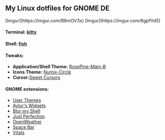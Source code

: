 <h2> My Linux dotfiles for GNOME DE</h2>
[Imgur](https://imgur.com/B8mOV3x)
[Imgur](https://imgur.com/8gpfVd5)
<h4>Terminal: <a href="https://sw.kovidgoyal.net/kitty/">kitty</a></h4>
<h4>Shell: <a href="https://fishshell.com/">fish</a></h4>
<h4>Tweaks:</h4>
<ul>
  <li>
    <b>Application/Shell Theme:</b> <a href="https://github.com/Fausto-Korpsvart/Rose-Pine-GTK-Theme">RosePine-Main-B</a>
  </li>
  <li>
    <b>Icons Theme:</b> <a href="https://github.com/numixproject/numix-icon-theme-circle">Numix-Circle</a>
  </li>
  <li>
      <b>Cursor:</b><a href="https://www.gnome-look.org/p/1393084/">Sweet Cursors</a>
  </li>
</ul>

<h4>GNOME extensions:</h4>
<ul>
  <li>
    <a href="https://extensions.gnome.org/extension/19/user-themes/">User Themes</a>
  </li>
  <li>
    <a href="https://extensions.gnome.org/extension/5338/aylurs-widgets/">Aylur's Widgets</a>
  </li>
  <li>
    <a href="https://extensions.gnome.org/extension/3193/blur-my-shell/">Blur my Shell</a>
  </li>
  <li>
    <a href="https://extensions.gnome.org/extension/3843/just-perfection/">Just Perfection</a>
  </li>
  <li>
    <a href="https://extensions.gnome.org/extension/750/openweather/">OpenWeather</a>
  </li>
  <li>
    <a href="https://extensions.gnome.org/extension/5090/space-bar/">Space Bar</a>
  </li>
  <li>
    <a href="https://extensions.gnome.org/extension/1460/vitals/">Vitals</a>
  </li>
</ul>
